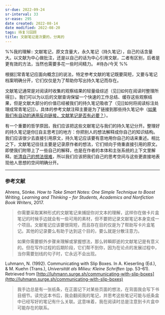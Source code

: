 ```yaml
---
sr-due: 2022-09-24
sr-interval: 33
sr-ease: 295
date created: 2022-08-14
date modified: 2022-08-20
tags: 待复习回顾
title: 文献笔记是次要的，分离的
---
```


%%我的理解:: 文献笔记，原文含量大，永久笔记（持久笔记），自己的话含量大。以文献为中心做批注，还是以自己的话为中心引用文献，二者有区别，后者是更有效的方法，当然也需要多花一些时间精力。 #待办/今天 %%

根据[[常青笔记应面向概念]]的说法，特定参考文献的笔记既要简短，又要与笔记档案明确分开，它们仅仅是为了帮助你写出持久笔记而存在。

文献笔记通常是对阅读时收集的观察结果的轻量级综述（见[[如何在阅读时整理所得]]）。我们可以为以后的文献查询保留一个快速的工作总结、缓存这些观察结果，但是文献大部分的价值已经被我们的持久笔记吸收了（见[[如何将阅读标注处理成常青笔记]]）。具体的参考文献注释主要是为了链接到那些持久笔记中（[如果我们有自动的通用反向链接，文献笔记是否有必要？](https://notes.andymatuschak.org/z5nyVpkrLxYNNfRcsFfLGyYoGEwvC5qaiFogQ)）。

有一个重要的哲学原因，我们应该把这些文献笔记与我们的持久笔记分开。整理好的持久笔记是你[[自主思考]]的地方：你把别人的想法解释成你自己的知识结构。我们应该很少去直接引用原文，持久笔记应该要有意地用你自己的话来重述。相比之下，文献笔记往往主要是记录原作者的想法，它们倾向于倚重直接引用的原文。即使我们附带上了一些自己的解释，也是在作者的本体和主张系统的上下文里解释。[听清自己的想法很难](https://notes.andymatuschak.org/z3ruCqbkUjU7U8MD5gaMjzmJV4GuENJ3ie1LP)，所以我们应该把我们自己的思考空间与这些更直接地表现他人思想的空间明确分开。

___

### 参考文献

Ahrens, Sönke. _How to Take Smart Notes: One Simple Technique to Boost Writing, Learning and Thinking – for Students, Academics and Nonfiction Book Writers_, 2017.

> 你需要采取某种形式的文献笔记来捕捉你对文本的理解，这样你在做卡片盒笔记的时候手边就会有一些可用的素材，但不要把记录文献笔记本身变成一个项目。文献笔记应该要很简短，而且存在目的仅是为了帮助写卡片盒笔记。其他的记录要么有助于达到这个目的，要么就是分散注意力。
>
> 如果你需要额外步骤来理解或掌握想法，那么转瞬即逝的文献笔记是有意义的。但在写作过程的后期阶段，它们帮不到你，因为在论点的发展过程中，当你需要划线的句子时，它永远不会出现。

Luhmann, N. (1992). Communicating with Slip Boxes. In A. Kieserling (Ed.), & M. Kuehn (Trans.), _Universität als Milieu: Kleine Schriften_ (pp. 53–61). Retrieved from [http://luhmann.surge.sh/communicating-with-slip-boxes](http://luhmann.surge.sh/communicating-with-slip-boxes)

> 我手边总是有一张纸条，在正面记下对某些页面的想法，在背面我会写下书目细节。读完这本书后，我会翻阅我的笔记，并思考这些笔记可能与纸条盒中已经写好的笔记有什么关联。这意味着，我在阅读时总是注意到卡片盒中可能存在的联系。
